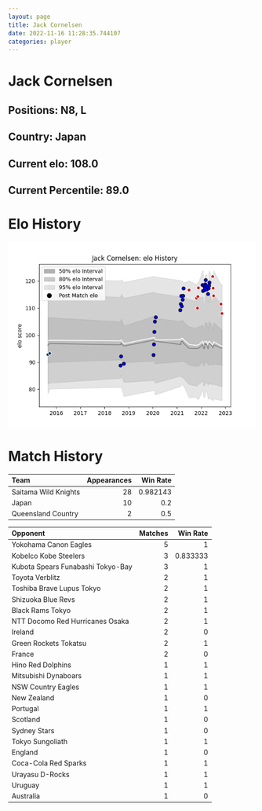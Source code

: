 ```yaml
---  
layout: page  
title: Jack Cornelsen  
date: 2022-11-16 11:28:35.744107  
categories: player  
---
```

# Jack Cornelsen

## Positions: N8, L

## Country: Japan

## Current elo: 108.0

## Current Percentile: 89.0

# Elo History


![elo history](history_JackCornelsen.png)
# Match History


| Team                 |   Appearances |   Win Rate |
|:---------------------|--------------:|-----------:|
| Saitama Wild Knights |            28 |   0.982143 |
| Japan                |            10 |   0.2      |
| Queensland Country   |             2 |   0.5      |

| Opponent                          |   Matches |   Win Rate |
|:----------------------------------|----------:|-----------:|
| Yokohama Canon Eagles             |         5 |   1        |
| Kobelco Kobe Steelers             |         3 |   0.833333 |
| Kubota Spears Funabashi Tokyo-Bay |         3 |   1        |
| Toyota Verblitz                   |         2 |   1        |
| Toshiba Brave Lupus Tokyo         |         2 |   1        |
| Shizuoka Blue Revs                |         2 |   1        |
| Black Rams Tokyo                  |         2 |   1        |
| NTT Docomo Red Hurricanes Osaka   |         2 |   1        |
| Ireland                           |         2 |   0        |
| Green Rockets Tokatsu             |         2 |   1        |
| France                            |         2 |   0        |
| Hino Red Dolphins                 |         1 |   1        |
| Mitsubishi Dynaboars              |         1 |   1        |
| NSW Country Eagles                |         1 |   1        |
| New Zealand                       |         1 |   0        |
| Portugal                          |         1 |   1        |
| Scotland                          |         1 |   0        |
| Sydney Stars                      |         1 |   0        |
| Tokyo Sungoliath                  |         1 |   1        |
| England                           |         1 |   0        |
| Coca-Cola Red Sparks              |         1 |   1        |
| Urayasu D-Rocks                   |         1 |   1        |
| Uruguay                           |         1 |   1        |
| Australia                         |         1 |   0        |